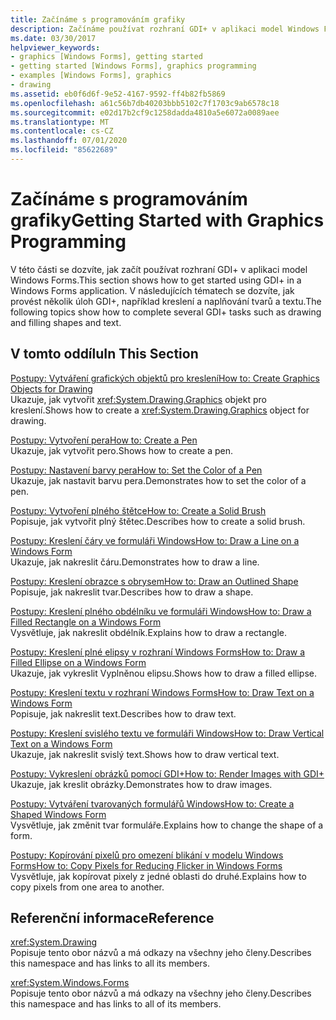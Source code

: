 ```yaml
---
title: Začínáme s programováním grafiky
description: Začínáme používat rozhraní GDI+ v aplikaci model Windows Forms. Naučte se, jak provést několik úloh GDI+, například kreslení a naplňování tvarů a textu.
ms.date: 03/30/2017
helpviewer_keywords:
- graphics [Windows Forms], getting started
- getting started [Windows Forms], graphics programming
- examples [Windows Forms], graphics
- drawing
ms.assetid: eb0f6d6f-9e52-4167-9592-ff4b82fb5869
ms.openlocfilehash: a61c56b7db40203bbb5102c7f1703c9ab6578c18
ms.sourcegitcommit: e02d17b2cf9c1258dadda4810a5e6072a0089aee
ms.translationtype: MT
ms.contentlocale: cs-CZ
ms.lasthandoff: 07/01/2020
ms.locfileid: "85622689"
---
```

# <a name="getting-started-with-graphics-programming"></a><span data-ttu-id="0b59f-104">Začínáme s programováním grafiky</span><span class="sxs-lookup"><span data-stu-id="0b59f-104">Getting Started with Graphics Programming</span></span>
<span data-ttu-id="0b59f-105">V této části se dozvíte, jak začít používat rozhraní GDI+ v aplikaci model Windows Forms.</span><span class="sxs-lookup"><span data-stu-id="0b59f-105">This section shows how to get started using GDI+ in a Windows Forms application.</span></span> <span data-ttu-id="0b59f-106">V následujících tématech se dozvíte, jak provést několik úloh GDI+, například kreslení a naplňování tvarů a textu.</span><span class="sxs-lookup"><span data-stu-id="0b59f-106">The following topics show how to complete several GDI+ tasks such as drawing and filling shapes and text.</span></span>  
  
## <a name="in-this-section"></a><span data-ttu-id="0b59f-107">V tomto oddílu</span><span class="sxs-lookup"><span data-stu-id="0b59f-107">In This Section</span></span>  
 [<span data-ttu-id="0b59f-108">Postupy: Vytváření grafických objektů pro kreslení</span><span class="sxs-lookup"><span data-stu-id="0b59f-108">How to: Create Graphics Objects for Drawing</span></span>](how-to-create-graphics-objects-for-drawing.md)  
 <span data-ttu-id="0b59f-109">Ukazuje, jak vytvořit <xref:System.Drawing.Graphics> objekt pro kreslení.</span><span class="sxs-lookup"><span data-stu-id="0b59f-109">Shows how to create a <xref:System.Drawing.Graphics> object for drawing.</span></span>  
  
 [<span data-ttu-id="0b59f-110">Postupy: Vytvoření pera</span><span class="sxs-lookup"><span data-stu-id="0b59f-110">How to: Create a Pen</span></span>](how-to-create-a-pen.md)  
 <span data-ttu-id="0b59f-111">Ukazuje, jak vytvořit pero.</span><span class="sxs-lookup"><span data-stu-id="0b59f-111">Shows how to create a pen.</span></span>  
  
 [<span data-ttu-id="0b59f-112">Postupy: Nastavení barvy pera</span><span class="sxs-lookup"><span data-stu-id="0b59f-112">How to: Set the Color of a Pen</span></span>](how-to-set-the-color-of-a-pen.md)  
 <span data-ttu-id="0b59f-113">Ukazuje, jak nastavit barvu pera.</span><span class="sxs-lookup"><span data-stu-id="0b59f-113">Demonstrates how to set the color of a pen.</span></span>  
  
 [<span data-ttu-id="0b59f-114">Postupy: Vytvoření plného štětce</span><span class="sxs-lookup"><span data-stu-id="0b59f-114">How to: Create a Solid Brush</span></span>](how-to-create-a-solid-brush.md)  
 <span data-ttu-id="0b59f-115">Popisuje, jak vytvořit plný štětec.</span><span class="sxs-lookup"><span data-stu-id="0b59f-115">Describes how to create a solid brush.</span></span>  
  
 [<span data-ttu-id="0b59f-116">Postupy: Kreslení čáry ve formuláři Windows</span><span class="sxs-lookup"><span data-stu-id="0b59f-116">How to: Draw a Line on a Windows Form</span></span>](how-to-draw-a-line-on-a-windows-form.md)  
 <span data-ttu-id="0b59f-117">Ukazuje, jak nakreslit čáru.</span><span class="sxs-lookup"><span data-stu-id="0b59f-117">Demonstrates how to draw a line.</span></span>  
  
 [<span data-ttu-id="0b59f-118">Postupy: Kreslení obrazce s obrysem</span><span class="sxs-lookup"><span data-stu-id="0b59f-118">How to: Draw an Outlined Shape</span></span>](how-to-draw-an-outlined-shape.md)  
 <span data-ttu-id="0b59f-119">Popisuje, jak nakreslit tvar.</span><span class="sxs-lookup"><span data-stu-id="0b59f-119">Describes how to draw a shape.</span></span>  
  
 [<span data-ttu-id="0b59f-120">Postupy: Kreslení plného obdélníku ve formuláři Windows</span><span class="sxs-lookup"><span data-stu-id="0b59f-120">How to: Draw a Filled Rectangle on a Windows Form</span></span>](how-to-draw-a-filled-rectangle-on-a-windows-form.md)  
 <span data-ttu-id="0b59f-121">Vysvětluje, jak nakreslit obdélník.</span><span class="sxs-lookup"><span data-stu-id="0b59f-121">Explains how to draw a rectangle.</span></span>  
  
 [<span data-ttu-id="0b59f-122">Postupy: Kreslení plné elipsy v rozhraní Windows Forms</span><span class="sxs-lookup"><span data-stu-id="0b59f-122">How to: Draw a Filled Ellipse on a Windows Form</span></span>](how-to-draw-a-filled-ellipse-on-a-windows-form.md)  
 <span data-ttu-id="0b59f-123">Ukazuje, jak vykreslit Vyplněnou elipsu.</span><span class="sxs-lookup"><span data-stu-id="0b59f-123">Shows how to draw a filled ellipse.</span></span>  
  
 [<span data-ttu-id="0b59f-124">Postupy: Kreslení textu v rozhraní Windows Forms</span><span class="sxs-lookup"><span data-stu-id="0b59f-124">How to: Draw Text on a Windows Form</span></span>](how-to-draw-text-on-a-windows-form.md)  
 <span data-ttu-id="0b59f-125">Popisuje, jak nakreslit text.</span><span class="sxs-lookup"><span data-stu-id="0b59f-125">Describes how to draw text.</span></span>  
  
 [<span data-ttu-id="0b59f-126">Postupy: Kreslení svislého textu ve formuláři Windows</span><span class="sxs-lookup"><span data-stu-id="0b59f-126">How to: Draw Vertical Text on a Windows Form</span></span>](how-to-draw-vertical-text-on-a-windows-form.md)  
 <span data-ttu-id="0b59f-127">Ukazuje, jak nakreslit svislý text.</span><span class="sxs-lookup"><span data-stu-id="0b59f-127">Shows how to draw vertical text.</span></span>  
  
 [<span data-ttu-id="0b59f-128">Postupy: Vykreslení obrázků pomocí GDI+</span><span class="sxs-lookup"><span data-stu-id="0b59f-128">How to: Render Images with GDI+</span></span>](how-to-render-images-with-gdi.md)  
 <span data-ttu-id="0b59f-129">Ukazuje, jak kreslit obrázky.</span><span class="sxs-lookup"><span data-stu-id="0b59f-129">Demonstrates how to draw images.</span></span>  
  
 [<span data-ttu-id="0b59f-130">Postupy: Vytváření tvarovaných formulářů Windows</span><span class="sxs-lookup"><span data-stu-id="0b59f-130">How to: Create a Shaped Windows Form</span></span>](how-to-create-a-shaped-windows-form.md)  
 <span data-ttu-id="0b59f-131">Vysvětluje, jak změnit tvar formuláře.</span><span class="sxs-lookup"><span data-stu-id="0b59f-131">Explains how to change the shape of a form.</span></span>  
  
 [<span data-ttu-id="0b59f-132">Postupy: Kopírování pixelů pro omezení blikání v modelu Windows Forms</span><span class="sxs-lookup"><span data-stu-id="0b59f-132">How to: Copy Pixels for Reducing Flicker in Windows Forms</span></span>](how-to-copy-pixels-for-reducing-flicker-in-windows-forms.md)  
 <span data-ttu-id="0b59f-133">Vysvětluje, jak kopírovat pixely z jedné oblasti do druhé.</span><span class="sxs-lookup"><span data-stu-id="0b59f-133">Explains how to copy pixels from one area to another.</span></span>  
  
## <a name="reference"></a><span data-ttu-id="0b59f-134">Referenční informace</span><span class="sxs-lookup"><span data-stu-id="0b59f-134">Reference</span></span>  
 <xref:System.Drawing>  
 <span data-ttu-id="0b59f-135">Popisuje tento obor názvů a má odkazy na všechny jeho členy.</span><span class="sxs-lookup"><span data-stu-id="0b59f-135">Describes this namespace and has links to all its members.</span></span>  
  
 <xref:System.Windows.Forms>  
 <span data-ttu-id="0b59f-136">Popisuje tento obor názvů a má odkazy na všechny jeho členy.</span><span class="sxs-lookup"><span data-stu-id="0b59f-136">Describes this namespace and has links to all of its members.</span></span>
